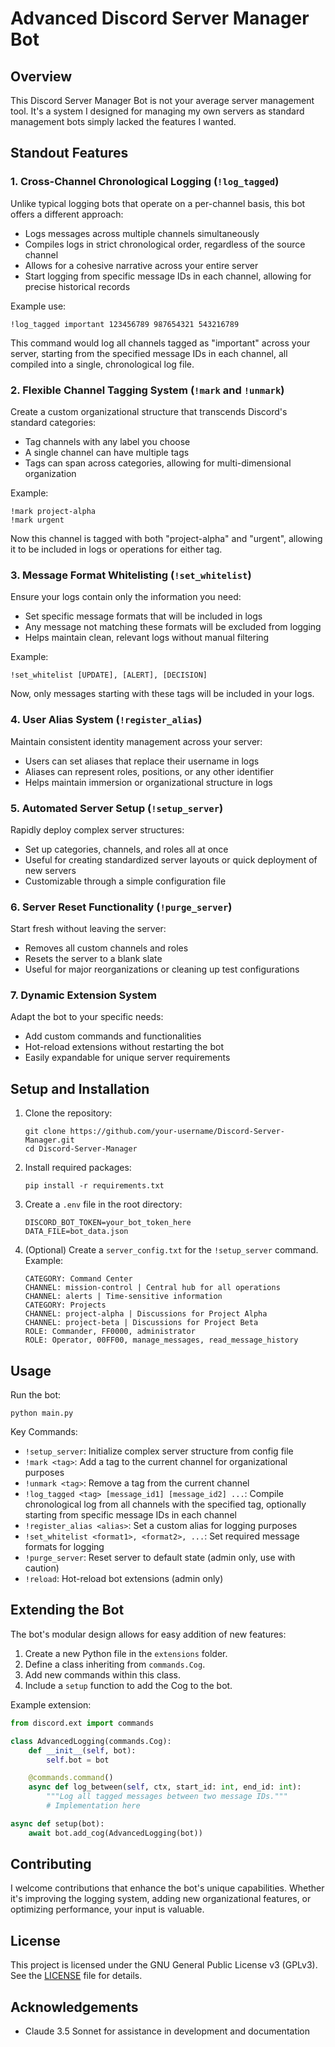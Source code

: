 # Advanced Discord Server Manager Bot

## Overview
This Discord Server Manager Bot is not your average server management tool. It's a system I designed for managing my own servers as standard management bots simply lacked the features I wanted.

## Standout Features

### 1. Cross-Channel Chronological Logging (`!log_tagged`)
Unlike typical logging bots that operate on a per-channel basis, this bot offers a different approach:
- Logs messages across multiple channels simultaneously
- Compiles logs in strict chronological order, regardless of the source channel
- Allows for a cohesive narrative across your entire server
- Start logging from specific message IDs in each channel, allowing for precise historical records

Example use:
```
!log_tagged important 123456789 987654321 543216789
```
This command would log all channels tagged as "important" across your server, starting from the specified message IDs in each channel, all compiled into a single, chronological log file.

### 2. Flexible Channel Tagging System (`!mark` and `!unmark`)
Create a custom organizational structure that transcends Discord's standard categories:
- Tag channels with any label you choose
- A single channel can have multiple tags
- Tags can span across categories, allowing for multi-dimensional organization

Example:
```
!mark project-alpha
!mark urgent
```
Now this channel is tagged with both "project-alpha" and "urgent", allowing it to be included in logs or operations for either tag.

### 3. Message Format Whitelisting (`!set_whitelist`)
Ensure your logs contain only the information you need:
- Set specific message formats that will be included in logs
- Any message not matching these formats will be excluded from logging
- Helps maintain clean, relevant logs without manual filtering

Example:
```
!set_whitelist [UPDATE], [ALERT], [DECISION]
```
Now, only messages starting with these tags will be included in your logs.

### 4. User Alias System (`!register_alias`)
Maintain consistent identity management across your server:
- Users can set aliases that replace their username in logs
- Aliases can represent roles, positions, or any other identifier
- Helps maintain immersion or organizational structure in logs

### 5. Automated Server Setup (`!setup_server`)
Rapidly deploy complex server structures:
- Set up categories, channels, and roles all at once
- Useful for creating standardized server layouts or quick deployment of new servers
- Customizable through a simple configuration file

### 6. Server Reset Functionality (`!purge_server`)
Start fresh without leaving the server:
- Removes all custom channels and roles
- Resets the server to a blank slate
- Useful for major reorganizations or cleaning up test configurations

### 7. Dynamic Extension System
Adapt the bot to your specific needs:
- Add custom commands and functionalities
- Hot-reload extensions without restarting the bot
- Easily expandable for unique server requirements

## Setup and Installation

1. Clone the repository:
   ```
   git clone https://github.com/your-username/Discord-Server-Manager.git
   cd Discord-Server-Manager
   ```

2. Install required packages:
   ```
   pip install -r requirements.txt
   ```

3. Create a `.env` file in the root directory:
   ```
   DISCORD_BOT_TOKEN=your_bot_token_here
   DATA_FILE=bot_data.json
   ```

4. (Optional) Create a `server_config.txt` for the `!setup_server` command. Example:
   ```
   CATEGORY: Command Center
   CHANNEL: mission-control | Central hub for all operations
   CHANNEL: alerts | Time-sensitive information
   CATEGORY: Projects
   CHANNEL: project-alpha | Discussions for Project Alpha
   CHANNEL: project-beta | Discussions for Project Beta
   ROLE: Commander, FF0000, administrator
   ROLE: Operator, 00FF00, manage_messages, read_message_history
   ```

## Usage

Run the bot:
```
python main.py
```

Key Commands:
- `!setup_server`: Initialize complex server structure from config file
- `!mark <tag>`: Add a tag to the current channel for organizational purposes
- `!unmark <tag>`: Remove a tag from the current channel
- `!log_tagged <tag> [message_id1] [message_id2] ...`: Compile chronological log from all channels with the specified tag, optionally starting from specific message IDs in each channel
- `!register_alias <alias>`: Set a custom alias for logging purposes
- `!set_whitelist <format1>, <format2>, ...`: Set required message formats for logging
- `!purge_server`: Reset server to default state (admin only, use with caution)
- `!reload`: Hot-reload bot extensions (admin only)

## Extending the Bot

The bot's modular design allows for easy addition of new features:

1. Create a new Python file in the `extensions` folder.
2. Define a class inheriting from `commands.Cog`.
3. Add new commands within this class.
4. Include a `setup` function to add the Cog to the bot.

Example extension:
```python
from discord.ext import commands

class AdvancedLogging(commands.Cog):
    def __init__(self, bot):
        self.bot = bot

    @commands.command()
    async def log_between(self, ctx, start_id: int, end_id: int):
        """Log all tagged messages between two message IDs."""
        # Implementation here

async def setup(bot):
    await bot.add_cog(AdvancedLogging(bot))
```

## Contributing
I welcome contributions that enhance the bot's unique capabilities. Whether it's improving the logging system, adding new organizational features, or optimizing performance, your input is valuable.

## License
This project is licensed under the GNU General Public License v3 (GPLv3). See the [LICENSE](LICENSE) file for details.

## Acknowledgements
- Claude 3.5 Sonnet for assistance in development and documentation
